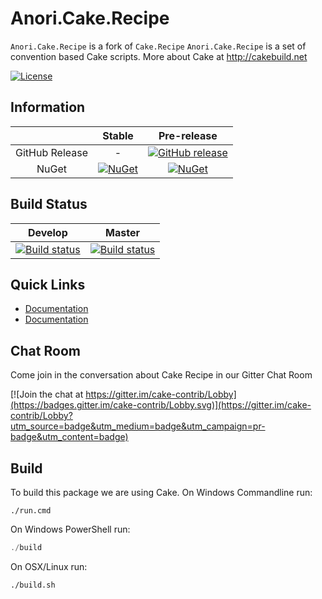# Anori.Cake.Recipe

`Anori.Cake.Recipe` is a fork of `Cake.Recipe`
`Anori.Cake.Recipe` is a set of convention based Cake scripts.
More about Cake at http://cakebuild.net

[![License](http://img.shields.io/:license-mit-blue.svg)](https://github.com/cake-contrib/Cake.Recipe/blob/develop/LICENSE)

## Information

| | Stable | Pre-release |
|:--:|:--:|:--:|
|GitHub Release|-|[![GitHub release](https://img.shields.io/github/release/anorisoft/Cake.Recipe.svg)](https://github.com/anorisoft/Cake.Recipe/releases/latest)|
|NuGet|[![NuGet](https://img.shields.io/nuget/v/Cake.Recipe.svg)](https://www.nuget.org/packages/Anori.Cake.Recipe)|[![NuGet](https://img.shields.io/nuget/vpre/Cake.Recipe.svg)](https://www.nuget.org/packages/Anori.Cake.Recipe)|

## Build Status

|Develop|Master|
|:--:|:--:|
|[![Build status](https://ci.appveyor.com/api/projects/status/github/anorisoft/cake.recipe?branch=Develop&svg=true)](https://ci.appveyor.com/project/anorisoft/cake-recipe/branch/develop)|[![Build status](https://ci.appveyor.com/api/projects/status/4k79ooagf4ofmvum/branch/develop?svg=true)](https://ci.appveyor.com/project/anorisoft/cake-recipe/branch/master)|


## Quick Links

- [Documentation](https://anori.github.io/Cake.Recipe)
- [Documentation](https://cake-contrib.github.io/Cake.Recipe)

## Chat Room

Come join in the conversation about Cake Recipe in our Gitter Chat Room

[![Join the chat at https://gitter.im/cake-contrib/Lobby](https://badges.gitter.im/cake-contrib/Lobby.svg)](https://gitter.im/cake-contrib/Lobby?utm_source=badge&utm_medium=badge&utm_campaign=pr-badge&utm_content=badge)

## Build

To build this package we are using Cake.
On Windows Commandline run:

```batch
./run.cmd
```

On Windows PowerShell run:

```powershell
./build
```

On OSX/Linux run:

```bash
./build.sh
```
